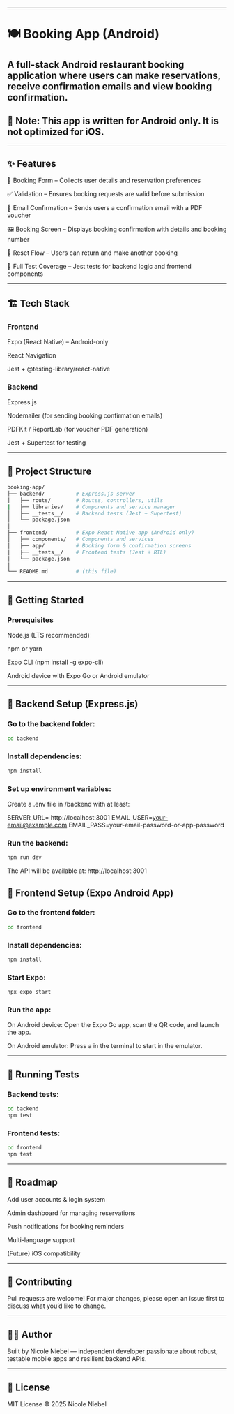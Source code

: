 
--- 
# 🍽️ Booking App (Android)

A full-stack Android restaurant booking application where users can make reservations, receive confirmation emails and view booking confirmation.
---

## 🚨 Note: This app is written for Android only. It is not optimized for iOS.

---

## ✨ Features

📅 Booking Form – Collects user details and reservation preferences

✅ Validation – Ensures booking requests are valid before submission

📩 Email Confirmation – Sends users a confirmation email with a PDF voucher

🖼️ Booking Screen – Displays booking confirmation with details and booking number

🔄 Reset Flow – Users can return and make another booking

🧪 Full Test Coverage – Jest tests for backend logic and frontend components


---

## 🏗️ Tech Stack

### Frontend

Expo (React Native)
 – Android-only

React Navigation

Jest + @testing-library/react-native

### Backend

Express.js

Nodemailer (for sending booking confirmation emails)

PDFKit / ReportLab (for voucher PDF generation)

Jest + Supertest for testing

---

## 📂 Project Structure

```bash
booking-app/
├── backend/          # Express.js server
│   ├── routs/        # Routes, controllers, utils
|   ├── libraries/    # Components and service manager
│   ├── __tests__/    # Backend tests (Jest + Supertest)
│   └── package.json
│
├── frontend/         # Expo React Native app (Android only)
│   ├── components/   # Components and services
│   ├── app/          # Booking form & confirmation screens
│   ├── __tests__/    # Frontend tests (Jest + RTL)
│   └── package.json
│
└── README.md         # (this file)
```

---

## 🚀 Getting Started
### Prerequisites

Node.js (LTS recommended)

npm or yarn

Expo CLI (npm install -g expo-cli)

Android device with Expo Go or Android emulator

 ---
 
## 🔧 Backend Setup (Express.js)

### Go to the backend folder:

```bash
cd backend
```


### Install dependencies:

```bash
npm install
```


### Set up environment variables:
Create a .env file in /backend with at least:

SERVER_URL= http://localhost:3001
EMAIL_USER=your-email@example.com
EMAIL_PASS=your-email-password-or-app-password


### Run the backend:

```bash
npm run dev
```

The API will be available at: http://localhost:3001


## 📱 Frontend Setup (Expo Android App)

### Go to the frontend folder:

```bash
cd frontend
```


### Install dependencies:

```bash
npm install
```


### Start Expo:

```bash
npx expo start
```


### Run the app:

On Android device: Open the Expo Go app, scan the QR code, and launch the app.

On Android emulator: Press a in the terminal to start in the emulator.

 ---
 
## 🧪 Running Tests
### Backend tests:

```bash
cd backend
npm test
```

### Frontend tests:

```bash
cd frontend
npm test
```

---

## 📌 Roadmap

 Add user accounts & login system

 Admin dashboard for managing reservations

 Push notifications for booking reminders

 Multi-language support

 (Future) iOS compatibility

---

## 🤝 Contributing

Pull requests are welcome!
For major changes, please open an issue first to discuss what you’d like to change.

---

## 👩‍🔧 Author

Built by Nicole Niebel — independent developer passionate about robust, testable mobile apps and resilient backend APIs.

---

## 📜 License

MIT License © 2025 Nicole Niebel

